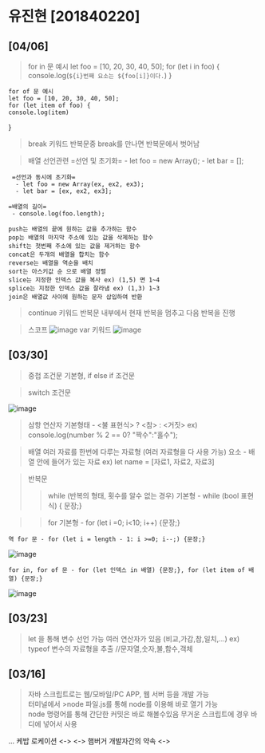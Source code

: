# 유진현 [201840220]


## [04/06]
  > for in 문 예시
    let foo = [10, 20, 30, 40, 50];
    for (let i in foo) {
    console.log(`${i}번째 요소는 ${foo[i]}이다.`)
    }

    for of 문 예시
    let foo = [10, 20, 30, 40, 50];
    for (let item of foo) {
    console.log(item)
   }
  
  > break 키워드
   반복문중 break를 만나면 반복문에서 벗어남
  
  > 배열 선언관련
     =선언 및 초기화=
      - let foo = new Array();
      - let bar = [];
  
     =선언과 동시에 초기화=
      - let foo = new Array(ex, ex2, ex3);
      - let bar = [ex, ex2, ex3];
    
    =배열의 길이=
     - console.log(foo.length); 

    push는 배열의 끝에 원하는 값을 추가하는 함수
    pop는 배열의 마지막 주소에 있는 값을 삭제하는 함수
    shift는 첫번째 주소에 있는 값을 제거하는 함수
    concat은 두개의 배열을 합치는 함수
    reverse는 배열을 역순을 배치
    sort는 아스키값 순 으로 배열 정렬
    slice는 지정한 인덱스 값을 복사 ex) (1,5) 면 1~4
    splice는 지정한 인덱스 값을 잘라냄 ex) (1,3) 1~3
    join은 배열값 사이에 원하는 문자 삽입하여 반환


  > continue 키워드
    반복문 내부에서 현재 반복을 멈추고 다음 반복을 진행
  
  > 스코프
![image](https://user-images.githubusercontent.com/79895978/113675718-9de3b800-96f6-11eb-8018-edd24545d263.png)
  > var 키워드
![image](https://user-images.githubusercontent.com/79895978/113676313-4134cd00-96f7-11eb-92d9-22c2fa282d0e.png)

    
## [03/30]

 > 중첩 조건문
    기본형, if else if 조건문

 > switch 조건문
     <!-- 기본형 -->
     
![image](https://user-images.githubusercontent.com/79895978/112954688-99108880-9179-11eb-9cc6-7b1f3f8f9c56.png)


 > 삼항 연산자
    기본형태 - <불 표현식> ? <참> : <거짓>
     ex) console.log(number % 2 == 0? "짝수":"홀수"); 

 > 배열
    여러 자료를 한번에 다루는 자료형 (여러 자료형을 다 사용 가능)
    요소 - 배열 안에 들어가 있는 자료
    ex) let name = [자료1, 자료2, 자료3]

 > 반복문
  >> while (반복의 형태, 횟수를 알수 없는 경우)
    기본형 - while (bool 표현식) { 문장;}

  >> for
    기본형 - for (let i =0; i<10; i++) {문장;}

    역 for 문 - for (let i = length - 1: i >=0; i--;) {문장;}
![image](https://user-images.githubusercontent.com/79895978/112951756-ab3cf780-9176-11eb-8a06-a245b2a41c6a.png)
    
    for in, for of 문 - for (let 인덱스 in 배열) {문장;}, for (let item of 배열) {문장;}
![image](https://user-images.githubusercontent.com/79895978/112952514-8a28d680-9177-11eb-9384-6caeacc31807.png)




  
      
    


## [03/23]

 >  let 을 통해 변수 선언 가능
 >  여러 연산자가 있음 (비교,가감,참,일치,...)
   ex) typeof 변수의 자료형을 추출 //문자열,숫자,불,함수,객체
## [03/16]

> 자바 스크립트로는 웹/모바일/PC APP, 웹 서버 등을 개발 가능 <br>
> 터미널에서 >node 파일.js를 통해 node를 이용해 바로 열기 가능  </br>
> node 명령어를 통해 간단한 커밋은 바로 해볼수있음
> 무거운 스크립트에 경우 바디에 넣어서 사용

... 케밥 로케이션
 <->
 <->   햄버거          개발자간의 약속
 <->


